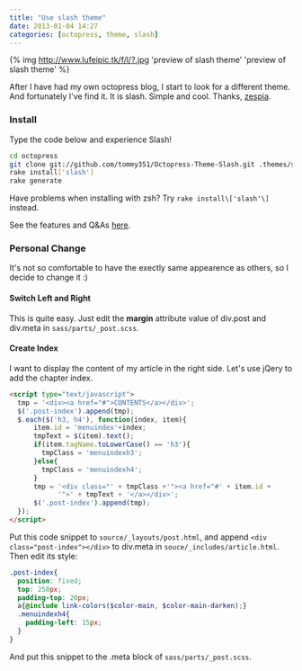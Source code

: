 ```yaml
---
title: "Use slash theme"
date: 2013-01-04 14:27
categories: [octopress, theme, slash]
---
```


{% img http://www.lufeipic.tk/f/l/?.jpg 'preview of slash theme' 'preview of slash theme' %}

After I have had my own octopress blog, I start to look for a different theme. And fortunately I've find it. It is slash. Simple and cool. Thanks, [zespia](http://zespia.tw/).

<!--more-->

### Install

Type the code below and experience Slash!

```bash
cd octopress
git clone git://github.com/tommy351/Octopress-Theme-Slash.git .themes/slash
rake install['slash']
rake generate
```

Have problems when installing with zsh? Try `rake install\['slash'\]` instead.

See the features and Q&As [here](http://zespia.tw/Octopress-Theme-Slash/).

### Personal Change

It's not so comfortable to have the exectly same appearence as others, so I decide to change it :)

#### Switch Left and Right

This is quite easy. Just edit the **margin** attribute value of div.post and div.meta in `sass/parts/_post.scss`. 

#### Create Index

I want to display the content of my article in the right side. Let's use jQery to add the chapter index.

``` html
<script type="text/javascript">
  tmp = '<div><a href="#">CONTENTS</a></div>';
  $('.post-index').append(tmp);
  $.each($('h3, h4'), function(index, item){
      item.id = 'menuindex'+index;
      tmpText = $(item).text();
      if(item.tagName.toLowerCase() == 'h3'){
        tmpClass = 'menuindexh3';  
      }else{
        tmpClass = 'menuindexh4';
      }
      tmp = '<div class="' + tmpClass +'"><a href="#' + item.id +
            '">' + tmpText + '</a></div>';  
      $('.post-index').append(tmp);
  });
</script>
```

Put this code snippet to `source/_layouts/post.html`,
and append `<div class="post-index"></div>` to div.meta in `souce/_includes/article.html`.
Then edit its style:

``` scss
.post-index{
  position: fixed;
  top: 250px;  
  padding-top: 20px;
  a{@include link-colors($color-main, $color-main-darken);}
  .menuindexh4{
    padding-left: 15px;
  }
}
```

And put this snippet to the .meta block of `sass/parts/_post.scss`.


